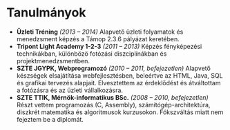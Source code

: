 # Tanulmányok
* **Üzleti Tréning** *(2013 – 2014\)*
  Alapvető üzleti folyamatok és menedzsment képzés a Támop 2.3.6 pályázat keretében.
* **Tripont Light Academy 1-2-3** *(2011 – 2013\)* 
    Képzés fényképezési technikákban, különbözö fotózási diszciplínákban és projektmenedzsmentben.
* **SZTE JGYPK, Webprogramozó** *(2010 – 2011, befejezetlen)*
    Alapvető készségek elsajátítása webfejlesztésben, beleértve az HTML, Java, SQL és grafikai tervezés alapjait. Elvesztettem az érdeklődést és átváltottam a fotózásra és az üzleti vállalkozásra.
* **SZTE TTIK, Mérnök-informatikus BSc.** *(2008 – 2010, befejezetlen)*
  Részt vettem programozás (C, Assembly), számítógép-architektúra, diszkrét matematika és algoritmusok kurzusokon. Fókszváltás miatt nem fejeztem be a diplomát.
